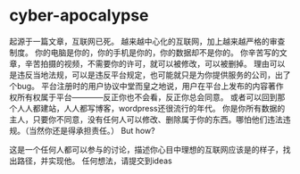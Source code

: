 # cyber-apocalypse
起源于一篇文章，互联网已死。
越来越中心化的互联网，加上越来越严格的审查制度。
你的电脑是你的，你的手机是你的，你的数据却不是你的。
你辛苦写的文章，辛苦拍摄的视频，不需要你的许可，就可以被修改，可以被删掉。
理由可以是违反当地法规，可以是违反平台规定，也可能就只是为你提供服务的公司，出了个bug。
平台注册时的用户协议中堂而皇之地说，用户在平台上发布的内容著作权所有权属于平台————反正你也不会看，反正你总会同意。
或者可以回到那个人人都建站，人人都写博客，wordpress还很流行的年代。
你是你所有数据的主人，只要你不同意，没有任何人可以修改、删除属于你的东西。哪怕他们违法违规。（当然你还是得承担责任。）
But how?

这是一个任何人都可以参与的讨论，描述你心目中理想的互联网应该是的样子，找出路径，并实现他。
任何想法，请提交到ideas
